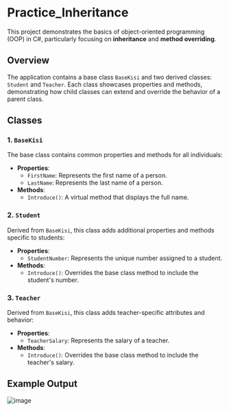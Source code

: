 # Practice_Inheritance
This project demonstrates the basics of object-oriented programming (OOP) in C#, particularly focusing on **inheritance** and **method overriding**. 

## Overview
The application contains a base class `BaseKisi` and two derived classes: `Student` and `Teacher`. Each class showcases properties and methods, demonstrating how child classes can extend and override the behavior of a parent class.

## Classes

### 1. `BaseKisi`
The base class contains common properties and methods for all individuals:
- **Properties**:
  - `FirstName`: Represents the first name of a person.
  - `LastName`: Represents the last name of a person.
- **Methods**:
  - `Introduce()`: A virtual method that displays the full name.

### 2. `Student`
Derived from `BaseKisi`, this class adds additional properties and methods specific to students:
- **Properties**:
  - `StudentNumber`: Represents the unique number assigned to a student.
- **Methods**:
  - `Introduce()`: Overrides the base class method to include the student's number.

### 3. `Teacher`
Derived from `BaseKisi`, this class adds teacher-specific attributes and behavior:
- **Properties**:
  - `TeacherSalary`: Represents the salary of a teacher.
- **Methods**:
  - `Introduce()`: Overrides the base class method to include the teacher's salary.

## Example Output
![image](https://github.com/user-attachments/assets/47a93d1b-90f4-46c4-9c9a-10eb08147056)
